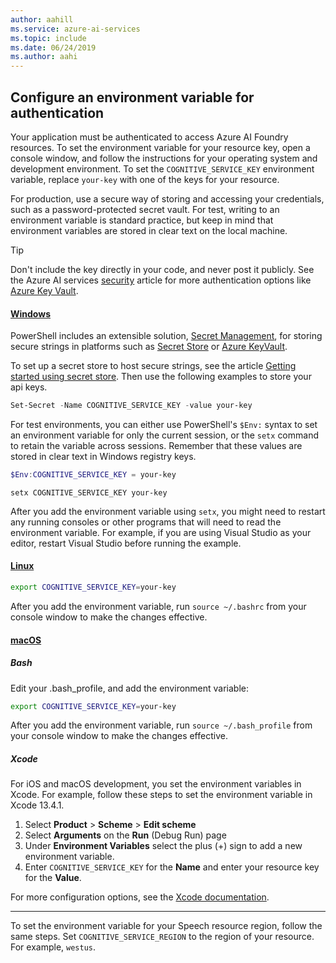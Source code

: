 ```yaml
---
author: aahill
ms.service: azure-ai-services
ms.topic: include
ms.date: 06/24/2019
ms.author: aahi
---
```


## Configure an environment variable for authentication

Your application must be authenticated to access Azure AI Foundry resources. To set the environment variable for your resource key, open a console window, and follow the instructions for your operating system and development environment. To set the `COGNITIVE_SERVICE_KEY` environment variable, replace `your-key` with one of the keys for your resource.

For production, use a secure way of storing and accessing your credentials, such as a password-protected secret vault. For test, writing to an environment variable is standard practice, but keep in mind that environment variables are stored in clear text on the local machine.

> [!TIP]
> Don't include the key directly in your code, and never post it publicly. See the Azure AI services [security](../../security-features.md) article for more authentication options like [Azure Key Vault](../../use-key-vault.md). 



#### [Windows](#tab/windows)

PowerShell includes an extensible solution,
[Secret Management](/powershell/module/microsoft.powershell.secretmanagement),
for storing secure strings in platforms such as [Secret Store](/powershell/module/microsoft.powershell.secretstore) or [Azure KeyVault](/powershell/utility-modules/secretmanagement/how-to/using-azure-keyvault).

To set up a secret store to host secure strings, see the article
[Getting started using secret store](/powershell/utility-modules/secretmanagement/get-started/using-secretstore). Then use the following examples to store your api keys.

```powershell
Set-Secret -Name COGNITIVE_SERVICE_KEY -value your-key
```

For test environments, you can either use PowerShell's `$Env:` syntax to set an environment variable for only the current session, or the `setx` command to retain the variable across sessions. Remember that these values are stored in clear text in Windows registry keys.

```powershell
$Env:COGNITIVE_SERVICE_KEY = your-key
```

```console
setx COGNITIVE_SERVICE_KEY your-key
```

After you add the environment variable using `setx`, you might need to restart any running consoles or other programs that will need to read the environment variable. For example, if you are using Visual Studio as your editor, restart Visual Studio before running the example. 

#### [Linux](#tab/linux)

```bash
export COGNITIVE_SERVICE_KEY=your-key
```

After you add the environment variable, run `source ~/.bashrc` from your console window to make the changes effective.

#### [macOS](#tab/macos)

##### Bash

Edit your .bash_profile, and add the environment variable:

```bash
export COGNITIVE_SERVICE_KEY=your-key
```

After you add the environment variable, run `source ~/.bash_profile` from your console window to make the changes effective.

##### Xcode

For iOS and macOS development, you set the environment variables in Xcode. For example, follow these steps to set the environment variable in Xcode 13.4.1.

1. Select **Product** > **Scheme** > **Edit scheme**
1. Select **Arguments** on the **Run** (Debug Run) page
1. Under **Environment Variables** select the plus (+) sign to add a new environment variable. 
1. Enter `COGNITIVE_SERVICE_KEY` for the **Name** and enter your resource key for the **Value**.

For more configuration options, see the [Xcode documentation](https://help.apple.com/xcode/#/dev745c5c974).
***

To set the environment variable for your Speech resource region, follow the same steps. Set `COGNITIVE_SERVICE_REGION` to the region of your resource. For example, `westus`.